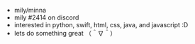- mily/minna
- mily #2414 on discord
- interested in python, swift, html, css, java, and javascript :D
- lets do something great （＾∇＾）

<!---
mi55a/mi55a is a ✨ special ✨ repository because its `README.md` (this file) appears on your GitHub profile.
You can click the Preview link to take a look at your changes.
--->
